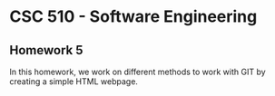 # CSC 510 - Software Engineering 

## Homework 5

In this homework, we work on different methods to work with GIT by creating a simple HTML webpage.